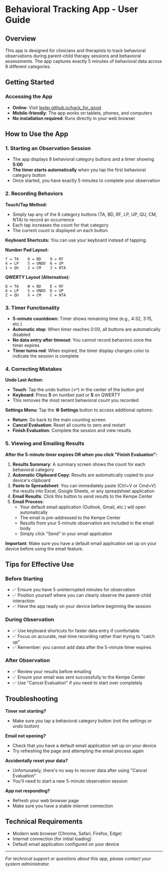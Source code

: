 # Behavioral Tracking App - User Guide

## Overview
This app is designed for clinicians and therapists to track behavioral observations during parent-child therapy sessions and behavioral assessments. The app captures exactly 5 minutes of behavioral data across 8 different categories.

## Getting Started

### Accessing the App
- **Online**: Visit [lexler.github.io/hack_for_good](https://lexler.github.io/hack_for_good/)
- **Mobile-friendly**: The app works on tablets, phones, and computers
- **No installation required**: Runs directly in your web browser

## How to Use the App

### 1. Starting an Observation Session
- The app displays 8 behavioral category buttons and a timer showing **5:00**
- **The timer starts automatically** when you tap the first behavioral category button
- Once started, you have exactly 5 minutes to complete your observation

### 2. Recording Behaviors
**Touch/Tap Method:**
- Simply tap any of the 8 category buttons (TA, BD, RF, LP, UP, QU, CM, NTA) to record an occurrence
- Each tap increases the count for that category
- The current count is displayed on each button

**Keyboard Shortcuts:**
You can use your keyboard instead of tapping:

**Number Pad Layout:**
```
7 = TA    8 = BD    9 = RF
4 = LP    5 = UNDO  6 = UP  
1 = QU    2 = CM    3 = NTA
```

**QWERTY Layout (Alternative):**
```
Q = TA    W = BD    E = RF
A = LP    S = UNDO  D = UP
Z = QU    X = CM    C = NTA
```

### 3. Timer Functionality
- **5-minute countdown**: Timer shows remaining time (e.g., 4:32, 3:15, etc.)
- **Automatic stop**: When timer reaches 0:00, all buttons are automatically disabled
- **No data entry after timeout**: You cannot record behaviors once the timer expires
- **Timer turns red**: When expired, the timer display changes color to indicate the session is complete

### 4. Correcting Mistakes

**Undo Last Action:**
- **Touch**: Tap the undo button (↩️) in the center of the button grid
- **Keyboard**: Press **5** on number pad or **S** on QWERTY
- This removes the most recent behavioral count you recorded

**Settings Menu:**
Tap the **⚙️ Settings** button to access additional options:
- **Return**: Go back to the main counting screen
- **Cancel Evaluation**: Reset all counts to zero and restart
- **Finish Evaluation**: Complete the session and view results

### 5. Viewing and Emailing Results

**After the 5-minute timer expires OR when you click "Finish Evaluation":**

1. **Results Summary**: A summary screen shows the count for each behavioral category
2. **Automatic Clipboard Copy**: Results are automatically copied to your device's clipboard
3. **Paste to Spreadsheet**: You can immediately paste (Ctrl+V or Cmd+V) the results into Excel, Google Sheets, or any spreadsheet application
4. **Email Results**: Click this button to send results to the Kempe Center
5. **Email Process**:
   - Your default email application (Outlook, Gmail, etc.) will open automatically
   - The email is pre-addressed to the Kempe Center
   - Results from your 5-minute observation are included in the email body
   - Simply click "Send" in your email application

**Important**: Make sure you have a default email application set up on your device before using the email feature.

## Tips for Effective Use

### Before Starting
- ✅ Ensure you have 5 uninterrupted minutes for observation
- ✅ Position yourself where you can clearly observe the parent-child interaction
- ✅ Have the app ready on your device before beginning the session

### During Observation
- ✅ Use keyboard shortcuts for faster data entry if comfortable
- ✅ Focus on accurate, real-time recording rather than trying to "catch up"
- ✅ Remember: you cannot add data after the 5-minute timer expires

### After Observation
- ✅ Review your results before emailing
- ✅ Ensure your email was sent successfully to the Kempe Center
- ✅ Use "Cancel Evaluation" if you need to start over completely

## Troubleshooting

**Timer not starting?**
- Make sure you tap a behavioral category button (not the settings or undo button)

**Email not opening?**
- Check that you have a default email application set up on your device
- Try refreshing the page and attempting the email process again

**Accidentally reset your data?**
- Unfortunately, there's no way to recover data after using "Cancel Evaluation"
- You'll need to start a new 5-minute observation session

**App not responding?**
- Refresh your web browser page
- Make sure you have a stable internet connection

## Technical Requirements
- Modern web browser (Chrome, Safari, Firefox, Edge)
- Internet connection (for initial loading)
- Default email application configured on your device

---

*For technical support or questions about this app, please contact your system administrator.*
